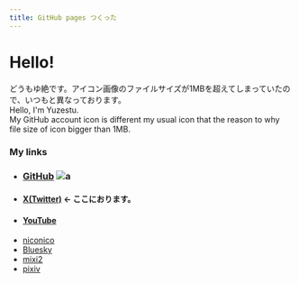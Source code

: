 ```yaml
---
title: GitHub pages つくった
---
```


# Hello!
どうもゆ絶です。アイコン画像のファイルサイズが1MBを超えてしまっていたので、いつもと異なっております。\
Hello, I'm Yuzestu.\
My GitHub account icon is different my usual icon that the reason to why file size of icon bigger than 1MB.
### My links
  - ### [GitHub](https://github.com/yuZtsu) ![a](https://gihub.com/yuZtsu/github-pages/)
  - #### [X(Twitter)](https://twitter.com/Yuzetsu_) <- ここにおります。
  - #### [YouTube](https://youtube.com/@user-yuztsu)
  - [niconico](https://www.nicovideo.jp/user/118313486)
  - [Bluesky](https://bsky.app/profile/yuzetsu.bsky.social)
  - [mixi2](https://mixi.social/@Yuzetsu)
  - [pixiv](https://www.pixiv.net/users/76551943)
